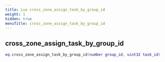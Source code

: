 ```yaml
---
title: Lua cross_zone_assign_task_by_group_id
weight: 1
hidden: true
menuTitle: cross_zone_assign_task_by_group_id
---
```

## cross_zone_assign_task_by_group_id
```lua
eq.cross_zone_assign_task_by_group_id(number group_id, uint32 task_id) -- void
```